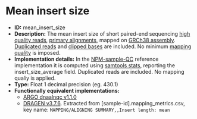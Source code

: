 # Mean insert size

- **ID:** mean_insert_size
- **Description:** The mean insert size of short paired-end sequencing [high quality reads](#high-quality-reads), [primary alignments](#primary-alignments), mapped on [GRCh38 assembly](#grch38-assembly). [Duplicated reads](#duplicated-reads) and [clipped bases](#clipped-bases) are included. No minimum [mapping quality](#mapping-quality) is imposed.
- **Implementation details:** In the [NPM-sample-QC](#npm-sample-qc) reference implementation it is computed using [samtools stats](#samtools-stats), reporting the insert_size_average field. Duplicated reads are included. No mapping qualiy is applied.
- **Type:** Float 1 decimal precision (eg. 430.1)
- **Functionally equivalent implementations:**
  - [ARGO dnaalnqc v1.1.0](#argo)
  - [DRAGEN v3.7.6](#dragen). Extracted from [sample-id].mapping_metrics.csv, key name: `MAPPING/ALIGNING SUMMARY,,Insert length: mean`

